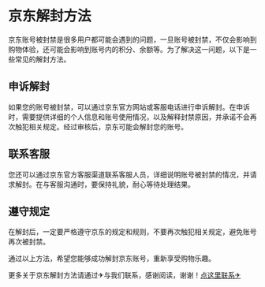 # 京东解封方法

京东账号被封禁是很多用户都可能会遇到的问题，一旦账号被封禁，不仅会影响到购物体验，还可能会影响到账号内的积分、余额等。为了解决这一问题，以下是一些常见的解封方法。

## 申诉解封

如果您的账号被封禁，可以通过京东官方网站或客服电话进行申诉解封。在申诉时，需要提供详细的个人信息和账号使用情况，以及解释封禁原因，并承诺不会再次触犯相关规定。经过审核后，京东可能会解封您的账号。

## 联系客服

您还可以通过京东官方客服渠道联系客服人员，详细说明账号被封禁的情况，并请求解封。在与客服沟通时，要保持礼貌，耐心等待处理结果。

## 遵守规定

在解封后，一定要严格遵守京东的规定和规则，不要再次触犯相关规定，避免账号再次被封禁。

通过以上方法，希望您能够成功解封京东账号，重新享受购物乐趣。

更多关于京东解封方法请通过✈与我们联系，感谢阅读，谢谢！[点这里联系✈](https://sms.k02.cc)
